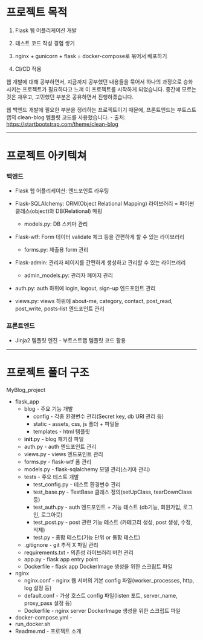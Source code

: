 # 프로젝트 목적
1. Flask 웹 어플리케이션 개발

2. 테스트 코드 작성 경험 쌓기

3. nginx + gunicorn + flask = docker-compose로 묶어서 배포하기 

4. CI/CD 적용

웹 개발에 대해 공부하면서, 지금까지 공부했던 내용들을 묶어서 하나의 과정으로 승화시키는 프로젝트가 필요하다고 느껴 이 프로젝트를 시작하게 되었습니다. 중간에 모르는 것은 채우고, 고민했던 부분은 공유하면서 진행하겠습니다.

웹 백엔드 개발에 필요한 부분을 정리하는 프로젝트이기 때문에, 프론트엔드는 부트스트랩의 clean-blog 템플릿 코드를 사용했습니다. - 출처: https://startbootstrap.com/theme/clean-blog

___

# 프로젝트 아키텍쳐

### 백엔드

- Flask 웹 어플리케이션: 엔드포인트 라우팅

- Flask-SQLAlchemy: ORM(Object Relational Mapping) 라이브러리 = 파이썬 클래스(object)와 DB(Relational) 매핑
    - models.py: DB 스키마 관리

- Flask-wtf: Form 데이터 validate 체크 등을 간편하게 할 수 있는 라이브러리
    - forms.py: 제출용 form 관리

- Flask-admin: 관리자 페이지를 간편하게 생성하고 관리할 수 있는 라이브러리
    - admin_models.py: 관리자 페이지 관리

- auth.py: auth 하위에 login, logout, sign-up 엔드포인트 관리

- views.py: views 하위에 about-me, category, contact, post_read, post_write, posts-list 엔드포인트 관리

### 프론트엔드
- Jinja2 템플릿 엔진 - 부트스트랩 템플릿 코드 활용

---
# 프로젝트 폴더 구조
MyBlog_project
* flask_app
    * blog - 주요 기능 개발
        * config - 각종 환경변수 관리(Secret key, db URI 관리 등)
        * static - assets, css, js 폴더 + 파일들
        * templates - html 템플릿
    * __init__.py - blog 패키징 파일
    * auth.py	- auth 엔드포인트 관리
    * views.py - views 엔드포인트 관리
    * forms.py - flask-wtf 폼 관리
    * models.py - flask-sqlalchemy 모델 관리(스키마 관리)
    * tests - 주요 테스트 개발
        * test_config.py - 테스트 환경변수 관리
        * test_base.py - TestBase 클래스 정의(setUpClass, tearDownClass 등)
        * test_auth.py - auth 엔드포인트 + 기능 테스트 (db기능, 회원가입, 로그인, 로그아웃)
        * test_post.py - post 관련 기능 테스트 (카테고리 생성, post 생성, 수정, 삭제)
        * test.py - 종합 테스트(기능 단위 or 통합 테스트)
    * .gitignore - git 추적 X 파일 관리
    * requirements.txt - 의존성 라이브러리 버전 관리
    * app.py - flask app entry point
    * Dockerfile - flask app DockerImage 생성을 위한 스크립트 파일
* nginx
    * nginx.conf - nginx 웹 서버의 기본 config 파일(worker_processes, http, log 설정 등)
    * default.conf - 가상 호스트 config 파일(listen 포트, server_name, proxy_pass 설정 등)
    * Dockerfile - nginx server DockerImage 생성을 위한 스크립트 파일
* docker-compose.yml - 
* run_docker.sh
* Readme.md - 프로젝트 소개